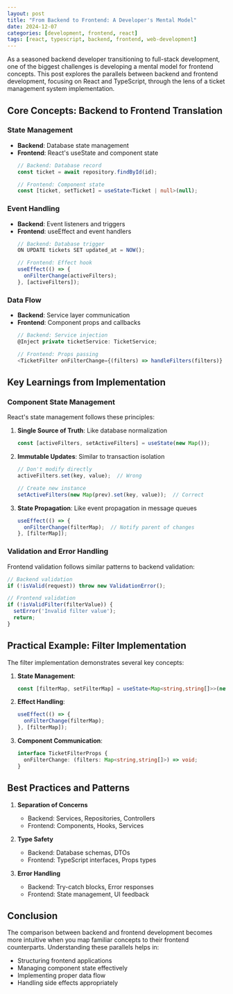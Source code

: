 ```yaml
---
layout: post
title: "From Backend to Frontend: A Developer's Mental Model"
date: 2024-12-07
categories: [development, frontend, react]
tags: [react, typescript, backend, frontend, web-development]
---
```


As a seasoned backend developer transitioning to full-stack development, one of the biggest challenges is developing a mental model for frontend concepts. This post explores the parallels between backend and frontend development, focusing on React and TypeScript, through the lens of a ticket management system implementation.

## Core Concepts: Backend to Frontend Translation

### State Management
- **Backend**: Database state management
- **Frontend**: React's useState and component state
  ```typescript
  // Backend: Database record
  const ticket = await repository.findById(id);
  
  // Frontend: Component state
  const [ticket, setTicket] = useState<Ticket | null>(null);
  ```

### Event Handling
- **Backend**: Event listeners and triggers
- **Frontend**: useEffect and event handlers
  ```typescript
  // Backend: Database trigger
  ON UPDATE tickets SET updated_at = NOW();
  
  // Frontend: Effect hook
  useEffect(() => {
    onFilterChange(activeFilters);
  }, [activeFilters]);
  ```

### Data Flow
- **Backend**: Service layer communication
- **Frontend**: Component props and callbacks
  ```typescript
  // Backend: Service injection
  @Inject private ticketService: TicketService;
  
  // Frontend: Props passing
  <TicketFilter onFilterChange={(filters) => handleFilters(filters)} />
  ```

## Key Learnings from Implementation

### Component State Management
React's state management follows these principles:
1. **Single Source of Truth**: Like database normalization
   ```typescript
   const [activeFilters, setActiveFilters] = useState(new Map());
   ```

2. **Immutable Updates**: Similar to transaction isolation
   ```typescript
   // Don't modify directly
   activeFilters.set(key, value);  // Wrong
   
   // Create new instance
   setActiveFilters(new Map(prev).set(key, value));  // Correct
   ```

3. **State Propagation**: Like event propagation in message queues
   ```typescript
   useEffect(() => {
     onFilterChange(filterMap);  // Notify parent of changes
   }, [filterMap]);
   ```

### Validation and Error Handling
Frontend validation follows similar patterns to backend validation:
```typescript
// Backend validation
if (!isValid(request)) throw new ValidationError();

// Frontend validation
if (!isValidFilter(filterValue)) {
  setError('Invalid filter value');
  return;
}
```

## Practical Example: Filter Implementation

The filter implementation demonstrates several key concepts:

1. **State Management**:
   ```typescript
   const [filterMap, setFilterMap] = useState<Map<string,string[]>>(new Map());
   ```

2. **Effect Handling**:
   ```typescript
   useEffect(() => {
     onFilterChange(filterMap);
   }, [filterMap]);
   ```

3. **Component Communication**:
   ```typescript
   interface TicketFilterProps { 
     onFilterChange: (filters: Map<string,string[]>) => void;
   }
   ```

## Best Practices and Patterns

1. **Separation of Concerns**
   - Backend: Services, Repositories, Controllers
   - Frontend: Components, Hooks, Services

2. **Type Safety**
   - Backend: Database schemas, DTOs
   - Frontend: TypeScript interfaces, Props types

3. **Error Handling**
   - Backend: Try-catch blocks, Error responses
   - Frontend: State management, UI feedback

## Conclusion

The comparison between backend and frontend development becomes more intuitive when you map familiar concepts to their frontend counterparts. Understanding these parallels helps in:
- Structuring frontend applications
- Managing component state effectively
- Implementing proper data flow
- Handling side effects appropriately